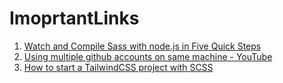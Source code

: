 # ImoprtantLinks

1.	[Watch and Compile Sass with node.js in Five Quick Steps](https://webdesign.tutsplus.com/tutorials/watch-and-compile-sass-in-five-quick-steps--cms-28275)
2.  [Using multiple github accounts on same machine - YouTube](https://www.youtube.com/watch?v=vSeYsk4WYvg)
3.  [How to start a TailwindCSS project with SCSS](https://dev.to/mdmostafizurrahaman/how-to-start-a-tailwindcss-project-with-scss-1g00)
